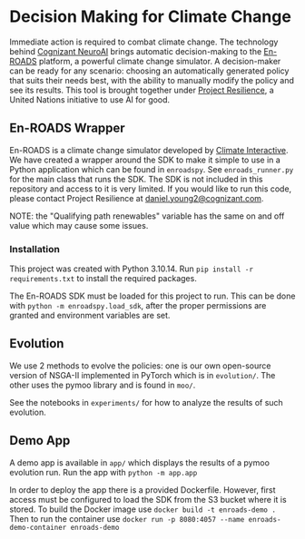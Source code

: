 # Decision Making for Climate Change

Immediate action is required to combat climate change. The technology behind [Cognizant NeuroAI](https://evolution.ml/) brings automatic decision-making to the [En-ROADS](https://en-roads.climateinteractive.org/) platform, a powerful climate change simulator. A decision-maker can be ready for any scenario: choosing an automatically generated policy that suits their needs best, with the ability to manually modify the policy and see its results. This tool is brought together under [Project Resilience](https://www.itu.int/en/ITU-T/extcoop/ai-data-commons/Pages/project-resilience.aspx), a United Nations initiative to use AI for good.

## En-ROADS Wrapper

En-ROADS is a climate change simulator developed by [Climate Interactive](https://www.climateinteractive.org/). We have created a wrapper around the SDK to make it simple to use in a Python application which can be found in `enroadspy`. See `enroads_runner.py` for the main class that runs the SDK. The SDK is not included in this repository and access to it is very limited. If you would like to run this code, please contact Project Resilience at [daniel.young2@cognizant.com](mailto:daniel.young2@cognizant.com).

NOTE: the "Qualifying path renewables" variable has the same on and off value which may cause some issues.

### Installation
This project was created with Python 3.10.14. Run `pip install -r requirements.txt` to install the required packages.

The En-ROADS SDK must be loaded for this project to run. This can be done with `python -m enroadspy.load_sdk`, after the proper permissions are granted and environment variables are set.

## Evolution

We use 2 methods to evolve the policies: one is our own open-source version of NSGA-II implemented in PyTorch which is in `evolution/`. The other uses the pymoo library and is found in `moo/`.

See the notebooks in `experiments/` for how to analyze the results of such evolution.

## Demo App

A demo app is available in `app/` which displays the results of a pymoo evolution run. Run the app with `python -m app.app`

In order to deploy the app there is a provided Dockerfile. However, first access must be configured to load the SDK from the S3 bucket where it is stored. To build the Docker image use `docker build -t enroads-demo .` Then to run the container use `docker run -p 8080:4057 --name enroads-demo-container enroads-demo`
